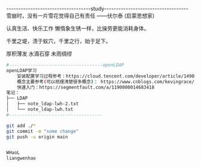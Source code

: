 -----------------------------------study-----------------------------------
雪崩时，没有一片雪花觉得自己有责任 ——伏尔泰 (启蒙思想家)

认真生活、快乐工作 懒惰象生锈一样，比操劳更能消耗身体。

千里之堤，溃于蚁穴，千里之行，始于足下。

厚积薄发 水滴石穿 未雨绸缪



```bash
#-----------------------------------openLDAP
openLDAP学习
    安装配置学习过程参考：https://cloud.tencent.com/developer/article/1490857 
    概念主要参考(可以梳理清楚很多概念)： https://www.cnblogs.com/kevingrace/p/5773974.html 
	快速入门：https://segmentfault.com/a/1190000014683418 
笔记：
├── LDAP
│   ├── note_ldap-lwh-2.txt
│   └── note_ldap-lwh.txt
#----------------------------------- 
```


```bash
git add ./*
git commit -m "some change"
git push -u origin main


WHaoL
liangwenhao
```